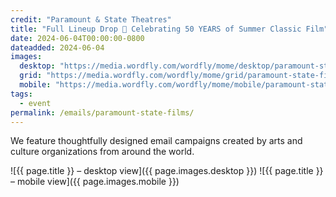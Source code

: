 ```yaml
---
credit: "Paramount & State Theatres"
title: "Full Lineup Drop 🍿 Celebrating 50 YEARS of Summer Classic Film"
date: 2024-06-04T00:00:00-0800
dateadded: 2024-06-04
images:
  desktop: "https://media.wordfly.com/wordfly/mome/desktop/paramount-state-films.jpg"
  grid: "https://media.wordfly.com/wordfly/mome/grid/paramount-state-films.jpg"
  mobile: "https://media.wordfly.com/wordfly/mome/mobile/paramount-state-films.jpg"
tags:
  - event
permalink: /emails/paramount-state-films/
---
```

We feature thoughtfully designed email campaigns created by arts and culture organizations from around the world.

![{{ page.title }} – desktop view]({{ page.images.desktop }})
![{{ page.title }} – mobile view]({{ page.images.mobile }})
